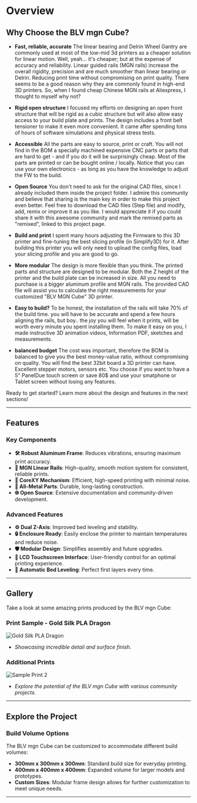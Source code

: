 # Overview

## Why Choose the BLV mgn Cube?

- **Fast, reliable, accurate**
The linear bearing and Delrin Wheel Gantry are commonly used at most of the low-mid 3d printers as a cheaper solution for linear motion. Well, yeah… it's cheaper; but at the expense of accuracy and reliability. Linear guided rails (MGN rails) increase the overall rigidity, precision and are much smoother than linear bearing or Delrin. Reducing print time without compromising on print quality. There seems to be a good reason why they are commonly found in high-end 3D printers. So, when I found cheap Chinese MGN rails at Aliexpress, I thought to myself why not?

- **Rigid open structure**
I focused my efforts on designing an open front structure that will be rigid as a cubic structure but will also allow easy access to your build plate and prints. The design includes a front belt tensioner to make it even more convenient. It came after spending tons of hours of software simulations and physical stress tests.

- **Accessible**
All the parts are easy to source, print or craft. You will not find in the BOM a specially machined expensive CNC parts or parts that are hard to get - and if you do it will be surprisingly cheap. Most of the parts are printed or can be bought online / locally. Notice that you can use your own electronics - as long as you have the knowledge to adjust the FW to the build.

- **Open Source**
You don't need to ask for the original CAD files, since I already included them inside the project folder. I admire this community and believe that sharing is the main key in order to make this project even better. Feel free to download the CAD files (Step file) and modify, add, remix or improve it as you like. I would appreciate it if you could share it with this awesome community and mark the remixed parts as "remixed", linked to this project page.

- **Build and print**
I spent many hours adjusting the Firmware to this 3D printer and fine-tuning the best slicing profile (in Simplify3D) for it. After building this printer you will only need to upload the config files, load your slicing profile and you are good to go.

- **More modular**
The design is more flexible than you think. The printed parts and structure are designed to be modular. Both the Z height of the printer and the build plate can be increased in size. All you need to purchase is a bigger aluminum profile and MGN rails. The provided CAD file will assist you to calculate the right measurements for your customized "BLV MGN Cube" 3D printer.

- **Easy to build?**
To be honest, the installation of the rails will take 70% of the build time. you will have to be accurate and spend a few hours aligning the rails, but boy.. the joy you will feel when it prints, will be worth every minute you spent installing them. To make it easy on you, I made instructive 3D animation videos, Information PDF, sketches and measurements.

- **balanced budget**
The cost was important, therefore the BOM is balanced to give you the best money-value ratio, without compromising on quality. You will find the best 32bit board a 3D printer can have. Excellent stepper motors, sensors etc. You choose if you want to have a 5" PanelDue touch screen or save 80$ and use your smatphone or Tablet screen without losing any features.

Ready to get started? Learn more about the design and features in the next sections!

---

## Features

### Key Components
- **🛠️ Robust Aluminum Frame**: Reduces vibrations, ensuring maximum print accuracy.
- **🚂 MGN Linear Rails**: High-quality, smooth motion system for consistent, reliable prints.
- **🔄 CoreXY Mechanism**: Efficient, high-speed printing with minimal noise.
- **🦾 All-Metal Parts**: Durable, long-lasting construction.
- **🌐 Open Source**: Extensive documentation and community-driven development.

### Advanced Features
- **⚙️ Dual Z-Axis**: Improved bed leveling and stability.
- **🔒 Enclosure Ready**: Easily enclose the printer to maintain temperatures and reduce noise.
- **🛡️ Modular Design**: Simplifies assembly and future upgrades.
- **📱 LCD Touchscreen Interface**: User-friendly control for an optimal printing experience.
- **🔄 Automatic Bed Leveling**: Perfect first layers every time.

---

## Gallery

Take a look at some amazing prints produced by the BLV mgn Cube:

### Print Sample - Gold Silk PLA Dragon
![Gold Silk PLA Dragon](image-link) <!-- Replace 'image-link' with the actual image URL -->
- *Showcasing incredible detail and surface finish.*

### Additional Prints
![Sample Print 2](image-link) <!-- Replace with another image URL -->
- *Explore the potential of the BLV mgn Cube with various community projects.*

---

## Explore the Project

### Build Volume Options
The BLV mgn Cube can be customized to accommodate different build volumes:
- **300mm x 300mm x 300mm**: Standard build size for everyday printing.
- **400mm x 400mm x 400mm**: Expanded volume for larger models and prototypes.
- **Custom Sizes**: Modular frame design allows for further customization to meet unique needs.

---


